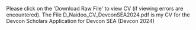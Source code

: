 Please click on the 'Download Raw File' to view CV (if viewing errors are encountered).
The File D_Naidoo_CV_DevconSEA2024.pdf is my CV for the Devcon Scholars Application for Devcon SEA (Devcon 2024)
